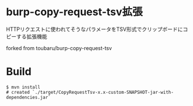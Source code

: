 # burp-copy-request-tsv拡張

HTTPリクエストに使われてそうなパラメータをTSV形式でクリップボードにコピーする拡張機能

forked from toubaru/burp-copy-request-tsv

# Build

```shell
$ mvn install
# created `./target/CopyRequestTsv-x.x-custom-SNAPSHOT-jar-with-dependencies.jar`
```
